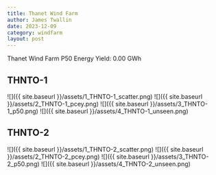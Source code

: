 ```yaml
---
title: Thanet Wind Farm
author: James Twallin
date: 2023-12-09
category: windfarm
layout: post
---
```

Thanet Wind Farm P50 Energy Yield: 0.00 GWh

THNTO-1
-------------
![]({{ site.baseurl }}/assets/1_THNTO-1_scatter.png)
![]({{ site.baseurl }}/assets/2_THNTO-1_pcey.png)
![]({{ site.baseurl }}/assets/3_THNTO-1_p50.png)
![]({{ site.baseurl }}/assets/4_THNTO-1_unseen.png)

THNTO-2
-------------
![]({{ site.baseurl }}/assets/1_THNTO-2_scatter.png)
![]({{ site.baseurl }}/assets/2_THNTO-2_pcey.png)
![]({{ site.baseurl }}/assets/3_THNTO-2_p50.png)
![]({{ site.baseurl }}/assets/4_THNTO-2_unseen.png)

